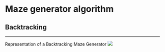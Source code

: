 # Maze generator algorithm

## Backtracking
---------------------------------

Representation of a Backtracking Maze Generator
![](https://github.com/maze_algorithm/Maze_Generator_in_python_Recursive_Backtracker.gif)
